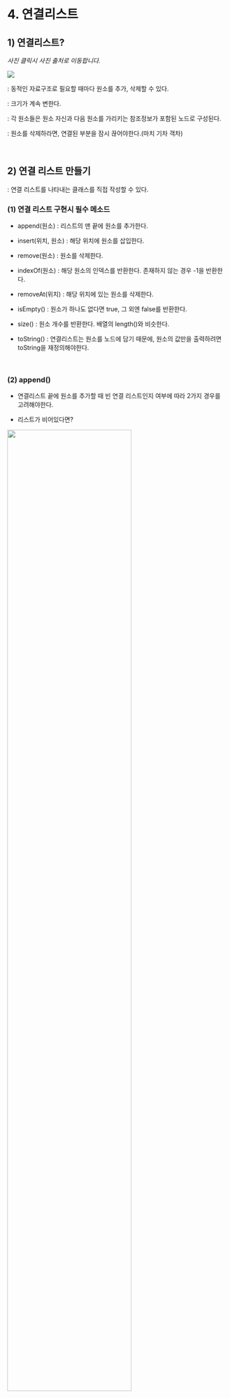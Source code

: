 # 4.  연결리스트

## 1) 연결리스트?

*사진 클릭시 사진 출처로 이동합니다.*

<a href="https://freestrokes.tistory.com/84"><img src="https://t1.daumcdn.net/cfile/tistory/99CEE2425CB7F7CB10"/></a>
 

: 동적인 자료구조로 필요할 때마다 원소를 추가, 삭제할 수 있다.

: 크기가 계속 변한다.

: 각 원소들은 원소 자신과 다음 원소를 가리키는 참조정보가 포함된 노드로 구성된다.

: 원소를 삭제하라면, 연결된 부분을 잠시 끊어야한다.(마치 기차 객차)

<br/>

## 2) 연결 리스트 만들기

: 연결 리스트를 나타내는 클래스를 직접 작성할 수 있다.

### (1) 연결 리스트 구현시 필수 메소드

- append(원소) : 리스트의 맨 끝에 원소를 추가한다.

- insert(위치, 원소) : 해당 위치에 원소를 삽입한다.

- remove(원소) : 원소를 삭제한다.

- indexOf(원소) : 해당 원소의 인덱스를 반환한다. 존재하지 않는 경우 -1을 반환한다.

- removeAt(위치) : 해당 위치에 있는 원소를 삭제한다.

- isEmpty() : 원소가 하나도 없다면 true, 그 외엔 false를 반환한다.

- size() : 원소 개수를 반환한다. 배열의 length()와 비슷한다.

- toString() : 연결리스트는 원소를 노드에 담기 때문에, 원소의 값만을 출력하려면 toString을 재정의해야한다.


<br/>

### (2) append()

- 연결리스트 끝에 원소를 추가할 때 빈 연결 리스트인지 여부에 따라 2가지 경우를 고려해야한다.

- 리스트가 비어있다면?
<img width="75%" src="https://blogfiles.pstatic.net/MjAyMDA5MDRfMTk4/MDAxNTk5MTk1MjI5MDUw.mXUgOR5b_bglAadGHIMQtZGqx0rBagaX3-8Va5q9190g.xdv44KBa48c0lQu1qkl-B7LNCf8BLkYCrNqQLOuQ0a0g.PNG.rmawjdals/%EC%8A%A4%ED%81%AC%EB%A6%B0%EC%83%B7_2020-09-04_%EC%98%A4%ED%9B%84_1.52.54.png"/>

: 연결리스트를 처음 생성하므로 head값은 null이다.

: 리스트에 해당 원소를 첫원소로 추가하고, head가 node를 가리키게 한다.

: 그러면 node.next가 자동으로 null이 된다.(연결리스트의 마지막노드의 next는 항상 null)

<br/>

- 리스트에 원소가 들어있다면?
<img width="75%" src="https://blogfiles.pstatic.net/MjAyMDA5MDRfMjk3/MDAxNTk5MTk1ODkzNjY0.bvNqa_0tdVzmmfpSM1r-ekc7UmgcKn1_AHAAymbx3ekg.zFYBXUeBTJr85J0EV5UeWADtYpNeGD8OAe9P2iwuTj8g.PNG.rmawjdals/%EC%8A%A4%ED%81%AC%EB%A6%B0%EC%83%B7_2020-09-04_%EC%98%A4%ED%9B%84_2.04.35.png"/>
: 리스트의 마지막 원소를 찾는다.

: 마지막 원소를 찾을 때까지 루프를 반복한다.(node.next가 null이면 마지막 원소임)

: 리스트의 현재 원소를 current에 담고, current.next가  null이 되는 시점에서 루프를 종료한다.

: 그러면 current가 바로 마지막 원소이므로, currnet.next에 추가할 원소를 가르키면 된다.


```javascript
this.append = function(element){
  
  var node = new Node(element);   //element로 node 생성
  var current;                    //현재원소를 담음 
  
  if(head == null){
    head = node;                  //head가 없으면 head에 노드를 넣음
  }else{                          //원소가 있다면
    current = head;   
    while(current.next){          //next가 null인 마지막 원소 찾기
      current = current.next;     // 다음을 탐색
    }
    current.next = node;          //next가 null인 current를 찾음
                                  //current의 next가 node를 가리키게 함 
  }
  length++;                       //길이 +1
};
```

<br/>


### (2) removeAt()

- 원소의 위치를 기준으로 삭제하는 메소드이다.

- 첫 번째 원소를 삭제하는 경우

<img width="75%" src="https://blogfiles.pstatic.net/MjAyMDA5MDRfMTM4/MDAxNTk5MTk3MjYxOTQw.8izTeg7aBgjVduHsVFDtXKR1vLBZEQVoDIPLLWgd8Sog.4jq3xs300wpjQig2WFOcZjmftzEsdXZ56CFul2EdLG0g.PNG.rmawjdals/%EC%8A%A4%ED%81%AC%EB%A6%B0%EC%83%B7_2020-09-04_%EC%98%A4%ED%9B%84_2.27.18.png"/>

:  head가 그 다음 원소를 가리키도록 바꿔야 한다.

: 현재 current는 head이다.
 
: head를 current.next로 바꾸면 첫 번째 원소가 삭제된다.

<br/>

- 마지막 혹은 중간의 원소를 삭제하는 경우

<img width="75%" src="https://blogfiles.pstatic.net/MjAyMDA5MDRfMTQg/MDAxNTk5MTk3MjYxOTUz.Vs_TJSY9VdnF4mpxKZWzrS2iZ95a3p1ENOt6IJB1Uesg.BwPJytrru1DHCLGBaXTferV6mMklo1_6jYpgzhb6-CAg.PNG.rmawjdals/%EC%8A%A4%ED%81%AC%EB%A6%B0%EC%83%B7_2020-09-04_%EC%98%A4%ED%9B%84_2.27.21.png"/>

: current변수는 삭제할 원소, previous는 삭제할 원소의 이전 원소이다.

: current원소를 삭제하려면 previous.next와 current.enxt을 똑같이 맞추면 된다.

```javascript
this.removeAt = function(position){

  //범위 외의 값인 체크한다.
  if(position > -1 && position < length){
    var current = head;
    var previous;
    var index = 0;
    
     //첫 번째 원소를 삭제하는 경우
     //current는 현재 head
    if(position == 0){
    head = current.next;  
    }
    
    //중간, 혹은 끝의 원소를 삭제하는 경우
    else{
      //삭제하려는 position번째 원소를 찾기
      while(index++ < position){
        previous = current;
        current = current.next;
      }
      
      //삭제하려는 current를 찾았다면?
      //현재의 다음과 이전 것을 연결한다.(삭제를 위해 건너띄는 것)
      previous.next = current.next; 
    }
    length--;
    return currnet.element;
  
  }else{
    return null;
  }
};

```

<br/>

### (3) insert()

- 임의의 위치에 원소를 삽입하는 메소드이다.

<img width="75%" src="https://blogfiles.pstatic.net/MjAyMDA5MDRfMTk3/MDAxNTk5MTk3Nzk4NDUz.wCAyl__NBcXIzHGME9CWEEifOerhXoM0VqtLotk8wP4g.UOQJSXyKntW5DUS64T_Kfz0OM9NUUVdYX11pKhGvGtgg.PNG.rmawjdals/%EC%8A%A4%ED%81%AC%EB%A6%B0%EC%83%B7_2020-09-04_%EC%98%A4%ED%9B%84_2.36.18.png"/>


```javascript
this.insert = function(position, element){
  //범위 외의 값인지 체크한다.
  if(position >=0 && position <= length){
    var node = new Node(element);
    var current = head;             //처음 시작위치
    var previous;
    var index = 0;                  //처음 시작인덱스
    
    //첫 번째로 추가
    if(position == 0){
      node.next = current;        //node.next는 원래 head
      head = node;                //node가 head가 됨
    }
    else{
      //넣으려는 위치를 찾는다.
      while(index++ < position){
        previous = current;     
        current = current.next;
      }
      //node를 previous, current사이에 삽입한다.
      node.next = current;       //(1)
      previous.next = node;      //(2)
    }
    length++;
    return true;
  }else{
    return false;
  }
};
```



<br/>

### (4) 그 밖의 메소드

- toString, indexOf, isEmpty, size에 대해 알아보자.

- toString() : 객체를 문자열로 변환한다. 

```javascript
this.toString = function(){
  //리스트의 모든 원소를 순회하기 위해 head를 시작점으로..
  //current변수를 인덱스 삼아 루프문을 실행
  var current = head;      
  string = '';
  
  while(current){
    string += current.element;
    current = current.next;
  }
  return string;
};
```

<br/>

- indexOf() : 원소값을 인자로 받아, 해당 원소의 인덱스르 반환한다.

```javascript
this.indexOf = function(element){
//리스트 순회를 위해 current를 시작점으로 함
  var current = head;
  var index = -1;
  
  while(current){
    //element와 현재위치의 element와 같다면? -> index 리턴
    if(element === current.element){
      return index;
    }
    //다르면 -> 계속 순회
    index++;
    current = current.next;
  }
  return -1;
};

```

<br/>

- isEmpty() : 리스트에 원소가 하나라도 있으면 true, 아니면 false를 반환한다.

- size() : 리스트의 크기를 반환한다.

```javascript
this.isEmpty = function(){
 return length === 0;
}

this.size = function(){
 return length;
}

this.getHead = function(){
 return head;
}
```

<br/>

## 3) 이중연결리스트란

- 이중연결리스트는 이전&다음노드, 총 2개의 연결정보를 가지고 있다.


*사진 클릭시 사진 출처로 이동합니다.*


<a href="https://untitledtblog.tistory.com/84"><img width="75%" src="https://t1.daumcdn.net/cfile/tistory/243D4C4B5765630C05"/></a>


- 아래 코드를 보면...

```javascript
function DoublyLinkedList(){
 var Node = function(element){
  this.element = element;
  this.next = null;
  this.prev = tull;       //추가
 };
 
 var length = 0;
 var head = null;
 var taul = null;         //추가
}

```

: 아래 코드를 보면 알 수 있듯이, LinkedList와는 달리 2가지가 추가된다.

: 이전의 연결리스트의 경우 순회시 원소를 찾지 못하면 다시 맨 처음으로 돌아가야한다.

: 하지만, 이중연결리스트의 경우 이전&이후노드가 다 연결되어 있으므로 재 순회할 필요가 없다.

<br/>

### (1) 임의의 위치에 원소 삽입

- 이중연결리스트는 next, prev, 링크가 2개가 있다.

: 원하는 위치에 도달할 때까지 루프를 반복하면 `current`, `previous`원소 사이에 `node를` 넣는다.

: previous는 position-1위치인 노드, current는 position위치의 노드이다.

: `[node.next 연결]` 먼저, node의 다음을 current로 둔다. 

: `[previous.next 재연결]` 두 번째, previous의 다음을 노드로 하여 연결을 유지한다.

: `[current.prev 재연결]` 세 번째, current의 이전이 node를 가리킨다.

: `[node.prev 연결]` 네 번째, node의 이전을 previous로 둔다.

```javascript
this.insert = function(position, element){
 //범위 외의 값인지 체크한다.
 if(position >=0 && position <=length){
  var node = new Node(element),
   currrent = head,
   previous,
   index = 0;
   
   //첫 번째 위치에 추가
   if(position == 0){
    if(!head){        //head가 없으면 -> node가 head, tail이 됨 
     head = node;
     tail = node;
    }
    else{
     node.next = current;  //head앞에 node추가
     current.prev = node;  //head이전값은 node
     head = node;          //head는 이제 node
    }
   }
   //마지막 위치에 추가 
   else if(position == length){
    current = tail;
    current.next = node;  //tail다음은 node
    node.prev = current;  //node이전은 tail
    tail = node;          //node가 이제 tail
   }
   //중간 위치에 추가
   else{
   //position-1, position위치의 노드를 찾음(pre, curr)
    while(index++ < position){
     previous = current;
     current = current.next;
    }
    node.next = current;     //node다음은 currnet(position위치 노드)
    previous.next = node;    //previous(position-1)다음은 노드
    node.prev = previous;    //node 이전은 previous(position-1)
   }
   length++;
   return true;
 }else{
  return false;
 }
};
```

<br/>

### (2) 임의의 위치의 원소 삭제

: 원하는 위치에 도달할 때까지 루프를 반복하면 `current`, `previous`원소 사이에 `node를` 넣는다.

```javascript
 this.removeAt = function(position){
  
  //범위 외의 값인지 체크
  if(position > -1 && position < length){
   var current = head,
    previous,
    index = 0;
    
   //첫 번째 원소를 삭제
   if(position === 0){
    head = current.next;    //head는 삭제하고자하는 current의 next로 할당
    
    //원소가 하나뿐이라면, tail을 업데이트함
    if(length === 1){
     tail = null;
    }else{
     head.prev = null;      //첫 번째 원소(head)의 pre는 항상 null임
    }
   }
   
   //마지막 원소를 삭제(tail위치 원소 삭제하는 경우)
   else if(position === length-1){
    current = tail;         //삭제하는 값 임시 저장
    tail = current.prev;    //tail은 current의 이전값이 됨
    tail.next = null;       //tail.next는 항상 null이다.
   }
   
   //중간값 삭제하는 경우
   else{
    while(index++ < position){ //previous(position-1) | current(position,삭제할 값)
     previous = current;
     current = current.next;
    }
    
    //이전 것을 현재의 다음으로 링크(건너뛰기)
    previous.next = current.next;
    current.next.prev = previous;
   }
   length --;
   return current.element;
  }else{
   return null;
  }
 };

```

<br/>

## 4) 환형리스트

### (1) 환형리스트란?

*사진클릭시 이미지 출처로 이동합니다.*


<a href="https://supark7.tistory.com/entry/%EC%9B%90%ED%98%95-%EC%97%B0%EA%B2%B0-%EB%A6%AC%EC%8A%A4%ED%8A%B8-Circular-Linked-List"><img width="55%" src="https://t1.daumcdn.net/cfile/tistory/22793044534C1A3C03"/></a>

- 단방향 또는 양방향 참조정보를 갖는다.

- 마지막 원소의 next가 null이 아닌, 첫 번째 원소를 가리킨다.

<br/>

## 5) 연결리스트 문제 풀어보기

### (1) <a href="#">번, </a>

```javascript

```

<br/>

